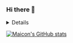 ### Hi there 👋

<details>
  <sumary> <b> Things to know about me! </b> <i>(click to expand!)</i> </sumary>
  <br>
- 🔭 I’m currently working on a portfolio
- 🌱 I’m currently learning data science
- 👯 I’m looking to collaborate on open source projects
- 🤔 I’m looking for help with machine learning
- 💬 Ask me about Python
- 📫 How to reach me: Linkedin 
- 😄 Pronouns: He/his
- ⚡ Fun fact: I have an eight years old cat.
</details>

[![Maicon's GitHub stats](https://github-readme-stats.vercel.app/api?username=maiconwa)](https://github.com/anuraghazra/github-readme-stats)
